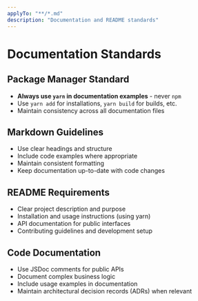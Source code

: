 ```yaml
---
applyTo: "**/*.md"
description: "Documentation and README standards"
---
```


# Documentation Standards

## Package Manager Standard

- **Always use `yarn` in documentation examples** - never `npm`
- Use `yarn add` for installations, `yarn build` for builds, etc.
- Maintain consistency across all documentation files

## Markdown Guidelines

- Use clear headings and structure
- Include code examples where appropriate
- Maintain consistent formatting
- Keep documentation up-to-date with code changes

## README Requirements

- Clear project description and purpose
- Installation and usage instructions (using yarn)
- API documentation for public interfaces
- Contributing guidelines and development setup

## Code Documentation

- Use JSDoc comments for public APIs
- Document complex business logic
- Include usage examples in documentation
- Maintain architectural decision records (ADRs) when relevant
